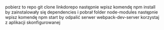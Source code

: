 pobierz to repo  git clone linkdorepo
następnie wpisz komendę npm install by zainstalowały się dependencies i pobrał folder node-modules
następnie wpisz komendę npm start by odpalić serwer webpack-dev-server 
korzystaj z aplikacji skonfigurowanej 
